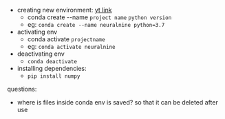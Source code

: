 
- creating new environment: [yt link](https://www.youtube.com/watch?v=hVcEv7rEN24&list=PL7yh-TELLS1FfO5Q8KHK31VgsrcnWcTAk)
	- conda create --name `project name` `python version`
	- eg: `conda create --name neuralnine python=3.7`
- activating env
	- conda activate `projectname`
	- eg: `conda activate neuralnine`
- deactivating env
	- `conda deactivate`
- installing dependencies:
	- `pip install numpy`

questions:
- where is files inside conda env is saved? so that it can be deleted after use